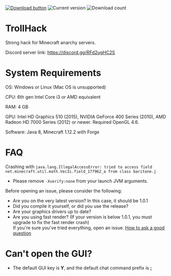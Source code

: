 [//]: <> (Thanks for the advice KiLAB, now I'm going to ice out the README even more)
[//]: <> (Don't worry, these are comments, they won't actually show on the readme :)

[![Download button](https://img.shields.io/badge/client-download-success.svg)](https://github.com/Luna5ama/TrollHack/releases/download/1.0.1/TrollHack-1.0.0.jar)
![Current version](https://img.shields.io/badge/version-1.0.0-blue)
![Download count](https://img.shields.io/github/downloads/Luna5ama/TrollHack/latest/total)

# TrollHack
Strong hack for Minecraft anarchy servers.

Discord server link: https://discord.gg/RFd2ugHC2S

# System Requirements

OS: Windows or Linux (Mac OS is unsupported)

CPU: 6th gen Intel Core i3 or AMD equivalent

RAM: 4 GB

GPU: Intel HD Graphics 510 (2015), NVIDIA GeForce 400 Series (2010), AMD Radeon HD 7000 Series (2012) or newer. Required OpenGL 4.6.

Software: Java 8, Minecraft 1.12.2 with Forge


# FAQ
Crashing with `java.lang.IllegalAccessError: tried to access field net.minecraft.util.math.Vec3i.field_177962_a from class baritone.j`
 - Please remove `-Xverify:none` from your launch JVM arguments.

Before opening an issue, please consider the following:  
- Are you on the very latest version? In this case, it should be 1.0.1
- Did you compile it yourself, or did you use the release?
- Are your graphics drivers up to date?
- Are you using fast render? (If your version is below 1.0.1, you must upgrade to fix the fast render crash)  
If you're sure you've tried everything, open an issue. [How to ask a good question](https://stackoverflow.com/help/how-to-ask)

# Can't open the GUI?
- The default GUI key is **Y**, and the default chat command prefix is **;**
